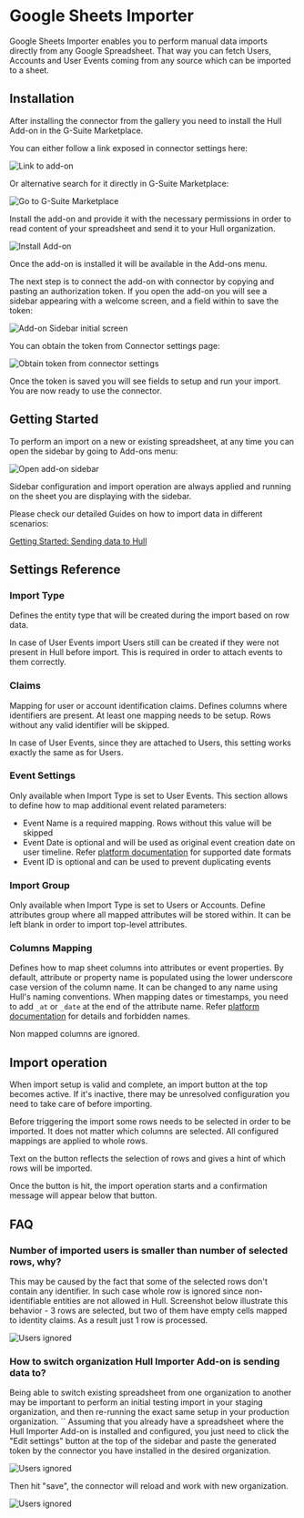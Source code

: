 # Google Sheets Importer

Google Sheets Importer enables you to perform manual data imports directly from any Google Spreadsheet. That way you can fetch Users, Accounts and User Events coming from any source which can be imported to a sheet.

## Installation

After installing the connector from the gallery you need to install the Hull Add-on in the G-Suite Marketplace.

You can either follow a link exposed in connector settings here:

![Link to add-on](./screenshots/link_to_addon.png)

Or alternative search for it directly in G-Suite Marketplace:

![Go to G-Suite Marketplace](./screenshots/go_to_marketplace.png)

Install the add-on and provide it with the necessary permissions in order to read content of your spreadsheet and send it to your Hull organization.

![Install Add-on](./screenshots/install_addon.png)

Once the add-on is installed it will be available in the Add-ons menu.

The next step is to connect the add-on with connector by copying and pasting an authorization token.
If you open the add-on you will see a sidebar appearing with a welcome screen, and a field within to save the token:

![Add-on Sidebar initial screen](./screenshots/sidebar_initial_screen.png)

You can obtain the token from Connector settings page:

![Obtain token from connector settings](./screenshots/obtain_token_from_connector.png)

Once the token is saved you will see fields to setup and run your import. You are now ready to use the connector.

## Getting Started

To perform an import on a new or existing spreadsheet, at any time you can open the sidebar by going to Add-ons menu:

![Open add-on sidebar](./screenshots/open_addon_sidebar.png)

Sidebar configuration and import operation are always applied and running on the sheet you are displaying with the sidebar.

Please check our detailed Guides on how to import data in different scenarios:

[Getting Started: Sending data to Hull](https://www.hull.io/docs/guides/getting-started/)

## Settings Reference

### Import Type

Defines the entity type that will be created during the import based on row data.

In case of User Events import Users still can be created if they were not present in Hull before import. This is required in order to attach events to them correctly.

### Claims

Mapping for user or account identification claims. Defines columns where identifiers are present.
At least one mapping needs to be setup.
Rows without any valid identifier will be skipped.

In case of User Events, since they are attached to Users, this setting works exactly the same as for Users.

### Event Settings

Only available when Import Type is set to User Events.
This section allows to define how to map additional event related parameters:

- Event Name is a required mapping. Rows without this value will be skipped
- Event Date is optional and will be used as original event creation date on user timeline. Refer [platform documentation](https://www.hull.io/docs/data_lifecycle/ingest/#trait-types) for supported date formats
- Event ID is optional and can be used to prevent duplicating events

### Import Group

Only available when Import Type is set to Users or Accounts.
Define attributes group where all mapped attributes will be stored within.
It can be left blank in order to import top-level attributes.

### Columns Mapping

Defines how to map sheet columns into attributes or event properties.
By default, attribute or property name is populated using the lower underscore case version of the column name. It can be changed to any name using Hull's naming conventions. When mapping dates or timestamps, you need to add `_at` or `_date` at the end of the attribute name.
Refer [platform documentation](https://www.hull.io/docs/data_lifecycle/ingest/#trait-types) for details and forbidden names.

Non mapped columns are ignored.

## Import operation

When import setup is valid and complete, an import button at the top becomes active.
If it's inactive, there may be unresolved configuration you need to take care of before importing.

Before triggering the import some rows needs to be selected in order to be imported. It does not matter which columns are selected. All configured mappings are applied to whole rows.

Text on the button reflects the selection of rows and gives a hint of which rows will be imported.

Once the button is hit, the import operation starts and a confirmation message will appear below that button.


## FAQ

### Number of imported users is smaller than number of selected rows, why?

This may be caused by the fact that some of the selected rows don't contain
any identifier. In such case whole row is ignored since non-identifiable entities are not allowed in Hull.
Screenshot below illustrate this behavior - 3 rows are selected, but two of them have empty cells mapped to identity claims.
As a result just 1 row is processed.

![Users ignored](./screenshots/users_ignored.png)


### How to switch organization Hull Importer Add-on is sending data to?

Being able to switch existing spreadsheet from one organization to another may be important
to perform an initial testing import in your staging organization, and then re-running the exact same setup in your production organization.
``
Assuming that you already have a spreadsheet where the Hull Importer Add-on is installed and configured, you just need
to click the "Edit settings" button at the top of the sidebar and paste the generated token by the connector you have installed in the desired organization.

![Users ignored](./screenshots/edit_settings.png)

Then hit "save", the connector will reload and work with new organization.

![Users ignored](./screenshots/save_token.png)
